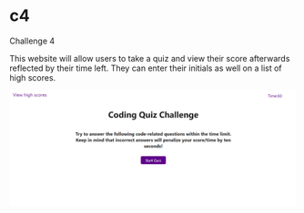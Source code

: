 # c4
Challenge 4

This website will allow users to take a quiz and view their score afterwards reflected by their time left. They can enter their initials as well on a list of high scores.

![Alt text](/assets/Screenshot%202022-08-02%20151316.png "Picture of site")